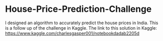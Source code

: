 # House-Price-Prediction-Challenge
I designed an algorithm to accurately predict the house prices in India. This is a follow up of the challenge in Kaggle. The link to this solution in Kaggle: https://www.kaggle.com/charlesgasper001/notebookdadab2205d
